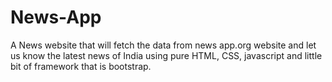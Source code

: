 # News-App
A News website that will fetch the data from news app.org website and let us know the latest news of India using pure HTML, CSS, javascript and little bit of framework that is bootstrap.
